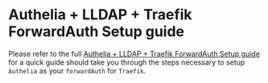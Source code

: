 # Authelia + LLDAP + Traefik ForwardAuth Setup guide

Please refer to the full [Authelia + LLDAP + Traefik ForwardAuth Setup guide](https://truecharts.org/charts/enterprise/authelia/Setup-Guide) for a quick guide should take you through the steps necessary to setup `Authelia` as your `forwardAuth` for `Traefik`.
